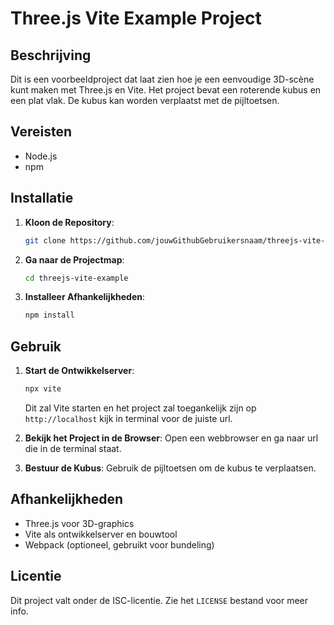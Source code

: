 # Three.js Vite Example Project

## Beschrijving

Dit is een voorbeeldproject dat laat zien hoe je een eenvoudige 3D-scène kunt maken met Three.js en Vite. Het project bevat een roterende kubus en een plat vlak. De kubus kan worden verplaatst met de pijltoetsen.

## Vereisten

- Node.js
- npm

## Installatie

1. **Kloon de Repository**:
   ```bash
   git clone https://github.com/jouwGithubGebruikersnaam/threejs-vite-example.git
   ```
2. **Ga naar de Projectmap**:

   ```bash
   cd threejs-vite-example
   ```

3. **Installeer Afhankelijkheden**:
   ```bash
   npm install
   ```

## Gebruik

1. **Start de Ontwikkelserver**:

   ```bash
   npx vite
   ```

   Dit zal Vite starten en het project zal toegankelijk zijn op `http://localhost` kijk in terminal voor de juiste url.

2. **Bekijk het Project in de Browser**: Open een webbrowser en ga naar url die in de terminal staat.

3. **Bestuur de Kubus**: Gebruik de pijltoetsen om de kubus te verplaatsen.

## Afhankelijkheden

- Three.js voor 3D-graphics
- Vite als ontwikkelserver en bouwtool
- Webpack (optioneel, gebruikt voor bundeling)

## Licentie

Dit project valt onder de ISC-licentie. Zie het `LICENSE` bestand voor meer info.
